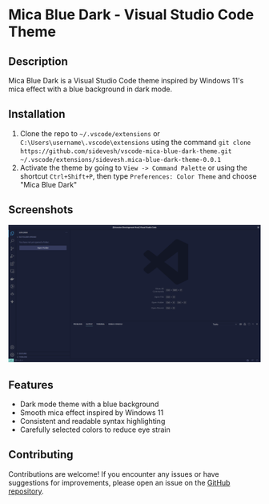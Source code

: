 # Mica Blue Dark - Visual Studio Code Theme

## Description

Mica Blue Dark is a Visual Studio Code theme inspired by Windows 11's mica effect with a blue background in dark mode.

## Installation

1. Clone the repo to `~/.vscode/extensions` or `C:\Users\username\.vscode\extensions` using the command `git clone https://github.com/sidevesh/vscode-mica-blue-dark-theme.git ~/.vscode/extensions/sidevesh.mica-blue-dark-theme-0.0.1`
4. Activate the theme by going to `View -> Command Palette` or using the shortcut `Ctrl+Shift+P`, then type `Preferences: Color Theme` and choose "Mica Blue Dark"

## Screenshots

<div>
    <img src="screenshots/screenshot.png" alt="Screenshot of Mica Blue Dark theme">
</div>

## Features

- Dark mode theme with a blue background
- Smooth mica effect inspired by Windows 11
- Consistent and readable syntax highlighting
- Carefully selected colors to reduce eye strain

## Contributing

Contributions are welcome! If you encounter any issues or have suggestions for improvements, please open an issue on the [GitHub repository](https://github.com/sidevesh/vscode-mica-blue-dark-theme).
